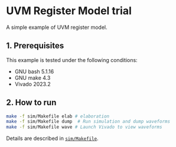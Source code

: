 # UVM Register Model trial

A simple example of UVM register model.

## 1. Prerequisites

This example is tested under the following conditions:

- GNU bash 5.1.16
- GNU make 4.3
- Vivado 2023.2

## 2. How to run

```bash
make -f sim/Makefile elab # elaboration
make -f sim/Makefile dump  # Run simulation and dump waveforms
make -f sim/Makefile wave # Launch Vivado to view waveforms
```

Details are described in [`sim/Makefile`](sim/Makefile).
